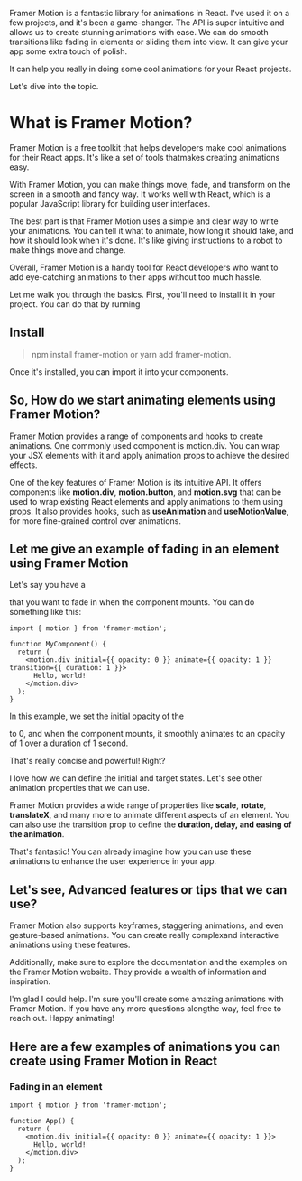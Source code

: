 Framer Motion is a fantastic library for animations in React. I've used it on a few projects, and it's been a game-changer. The API is super intuitive and allows us to create stunning animations with ease. We can do smooth transitions like fading in elements or sliding them into view. It can give your app some extra touch of polish.

It can help you really in doing some cool animations for your React projects.

Let's dive into the topic.

# What is Framer Motion?
Framer Motion is a free toolkit that helps developers make cool animations for their React apps. It's like a set of tools thatmakes creating animations easy.

With Framer Motion, you can make things move, fade, and transform on the screen in a smooth and fancy way. It works well with React, which is a popular JavaScript library for building user interfaces.

The best part is that Framer Motion uses a simple and clear way to write your animations. You can tell it what to animate, how long it should take, and how it should look when it's done. It's like giving instructions to a robot to make things move and change.

Overall, Framer Motion is a handy tool for React developers who want to add eye-catching animations to their apps without too much hassle.

Let me walk you through the basics. First, you'll need to install it in your project. You can do that by running 

## Install

> npm install framer-motion or yarn add framer-motion. 

Once it's installed, you can import it into your components.

## So, How do we start animating elements using Framer Motion?

Framer Motion provides a range of components and hooks to create animations. One commonly used component is motion.div. You can wrap your JSX elements with it and apply animation props to achieve the desired effects.

One of the key features of Framer Motion is its intuitive API. It offers components like <b>motion.div</b>, <b>motion.button</b>, and <b>motion.svg</b> that can be used to wrap existing React elements and apply animations to them using props. It also provides hooks, such as <b>useAnimation</b> and <b>useMotionValue</b>, for more fine-grained control over animations.

## Let me give an example of fading in an element using Framer Motion

Let's say you have a <div> that you want to fade in when the component mounts. You can do something like this:

```
import { motion } from 'framer-motion';

function MyComponent() {
  return (
    <motion.div initial={{ opacity: 0 }} animate={{ opacity: 1 }} transition={{ duration: 1 }}>
      Hello, world!
    </motion.div>
  );
}
```

In this example, we set the initial opacity of the <b><div></b> to 0, and when the component mounts, it smoothly animates to an opacity of 1 over a duration of 1 second.

That's really concise and powerful! Right?

I love how we can define the initial and target states. Let's see other animation properties that we can use.

Framer Motion provides a wide range of properties like <b>scale</b>, <b>rotate</b>, <b>translateX</b>, and many more to animate different aspects of an element. You can also use the transition prop to define the <b>duration, delay, and easing of the animation</b>.

That's fantastic! You can already imagine how you can use these animations to enhance the user experience in your app. 

## Let's see, Advanced features or tips that we can use?

Framer Motion also supports keyframes, staggering animations, and even gesture-based animations. You can create really complexand interactive animations using these features.

Additionally, make sure to explore the documentation and the examples on the Framer Motion website. They provide a wealth of information and inspiration.

I'm glad I could help. I'm sure you'll create some amazing animations with Framer Motion. If you have any more questions alongthe way, feel free to reach out. Happy animating!

##  Here are a few examples of animations you can create using Framer Motion in React

### Fading in an element

```
import { motion } from 'framer-motion';

function App() {
  return (
    <motion.div initial={{ opacity: 0 }} animate={{ opacity: 1 }}>
      Hello, world!
    </motion.div>
  );
}

```